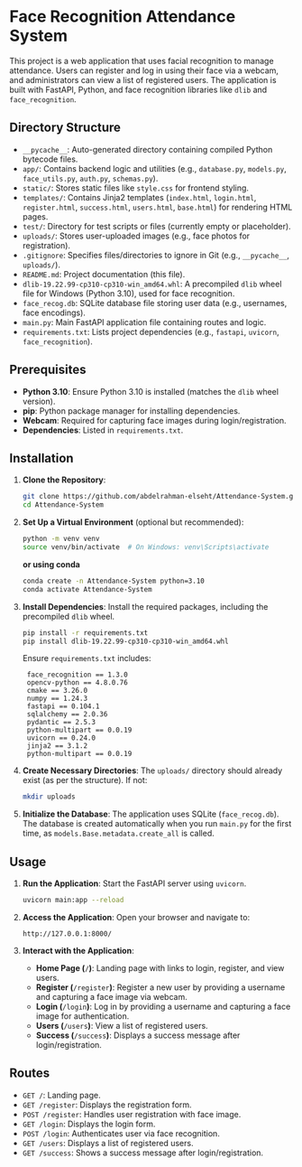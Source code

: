 # Face Recognition Attendance System

This project is a web application that uses facial recognition to manage attendance. Users can register and log in using their face via a webcam, and administrators can view a list of registered users. The application is built with FastAPI, Python, and face recognition libraries like `dlib` and `face_recognition`.

## Directory Structure

- `__pycache__`: Auto-generated directory containing compiled Python bytecode files.
- `app/`: Contains backend logic and utilities (e.g., `database.py`, `models.py`, `face_utils.py`, `auth.py`, `schemas.py`).
- `static/`: Stores static files like `style.css` for frontend styling.
- `templates/`: Contains Jinja2 templates (`index.html`, `login.html`, `register.html`, `success.html`, `users.html`, `base.html`) for rendering HTML pages.
- `test/`: Directory for test scripts or files (currently empty or placeholder).
- `uploads/`: Stores user-uploaded images (e.g., face photos for registration).
- `.gitignore`: Specifies files/directories to ignore in Git (e.g., `__pycache__`, `uploads/`).
- `README.md`: Project documentation (this file).
- `dlib-19.22.99-cp310-cp310-win_amd64.whl`: A precompiled `dlib` wheel file for Windows (Python 3.10), used for face recognition.
- `face_recog.db`: SQLite database file storing user data (e.g., usernames, face encodings).
- `main.py`: Main FastAPI application file containing routes and logic.
- `requirements.txt`: Lists project dependencies (e.g., `fastapi`, `uvicorn`, `face_recognition`).

## Prerequisites

- **Python 3.10**: Ensure Python 3.10 is installed (matches the `dlib` wheel version).
- **pip**: Python package manager for installing dependencies.
- **Webcam**: Required for capturing face images during login/registration.
- **Dependencies**: Listed in `requirements.txt`.

## Installation

1. **Clone the Repository**:

   ```bash
   git clone https://github.com/abdelrahman-elseht/Attendance-System.git
   cd Attendance-System
   ```

2. **Set Up a Virtual Environment** (optional but recommended):

   ```bash
   python -m venv venv
   source venv/bin/activate  # On Windows: venv\Scripts\activate
   ```
   **or using conda**
   ```bash
   conda create -n Attendance-System python=3.10
   conda activate Attendance-System
   ```

3. **Install Dependencies**: Install the required packages, including the precompiled `dlib` wheel.

   ```bash
   pip install -r requirements.txt
   pip install dlib-19.22.99-cp310-cp310-win_amd64.whl
   ```

   Ensure `requirements.txt` includes:

   ```
    face_recognition == 1.3.0
    opencv-python == 4.8.0.76
    cmake == 3.26.0
    numpy == 1.24.3
    fastapi == 0.104.1
    sqlalchemy == 2.0.36
    pydantic == 2.5.3
    python-multipart == 0.0.19
    uvicorn == 0.24.0
    jinja2 == 3.1.2
    python-multipart == 0.0.19
   ```

4. **Create Necessary Directories**: The `uploads/` directory should already exist (as per the structure). If not:

   ```bash
   mkdir uploads
   ```

5. **Initialize the Database**: The application uses SQLite (`face_recog.db`). The database is created automatically when you run `main.py` for the first time, as `models.Base.metadata.create_all` is called.

## Usage

1. **Run the Application**: Start the FastAPI server using `uvicorn`.

   ```bash
   uvicorn main:app --reload
   ```

2. **Access the Application**: Open your browser and navigate to:

   ```
   http://127.0.0.1:8000/
   ```

3. **Interact with the Application**:

   - **Home Page (**`/`**)**: Landing page with links to login, register, and view users.
   - **Register (**`/register`**)**: Register a new user by providing a username and capturing a face image via webcam.
   - **Login (**`/login`**)**: Log in by providing a username and capturing a face image for authentication.
   - **Users (**`/users`**)**: View a list of registered users.
   - **Success (**`/success`**)**: Displays a success message after login/registration.

## Routes

- `GET /`: Landing page.
- `GET /register`: Displays the registration form.
- `POST /register`: Handles user registration with face image.
- `GET /login`: Displays the login form.
- `POST /login`: Authenticates user via face recognition.
- `GET /users`: Displays a list of registered users.
- `GET /success`: Shows a success message after login/registration.

